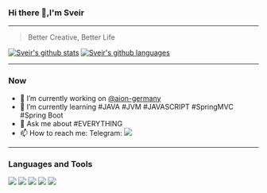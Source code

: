 ### Hi there 👋,I'm Sveir
---
> Better Creative, Better Life

[![Sveir's github stats](https://github-readme-stats.vercel.app/api?username=sve1r&theme=flag-india)](https://github.com/anuraghazra/github-readme-stats)
[![Sveir's github languages](https://github-readme-stats.vercel.app/api/top-langs/?username=sve1r&layout=compact&theme=flag-india)](https://github.com/anuraghazra/github-readme-stats)

---
### Now

- 🔭 I’m currently working on [@aion-germany](https://github.com/sve1r/aion-germany)
- 🌱 I’m currently learning #JAVA #JVM #JAVASCRIPT #SpringMVC #Spring Boot
- 💬 Ask me about #EVERYTHING
- 📫 How to reach me: Telegram: [![](https://img.shields.io/badge/-t.me/sve1r-3db6f1?style=for-the-badge&logo=Telegram&logoColor=2ca5e0)](https://t.me/sve1r)

---
### Languages and Tools
![](https://img.shields.io/badge/-JavaScript-e5cd0c?style=for-the-badge&logo=JavaScript&labelColor=f5dd1c&logoColor=000) ![](https://img.shields.io/badge/-HTML5-e34f26?style=for-the-badge&logo=HTML5&logoColor=fff) ![](https://img.shields.io/badge/-VSCode-007ACC?style=for-the-badge&logo=Visual%20Studio%20Code&logoColor=fff) ![](https://img.shields.io/badge/-Vercel-111111?style=for-the-badge&logo=Vercel&logoColor=fff) ![](https://img.shields.io/badge/-Cloudflare-F38020?style=for-the-badge&logo=Cloudflare&logoColor=FFF)
